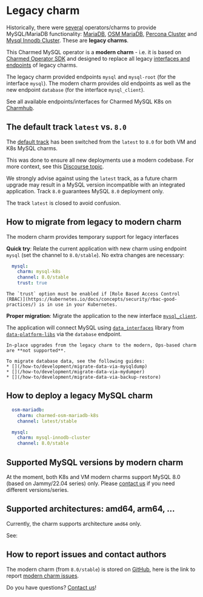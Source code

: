# Legacy charm

Historically, there were [several](https://documentation.ubuntu.com/juju/3.6/reference/charm/#by-generation) operators/charms to provide MySQL/MariaDB functionality: [MariaDB](https://charmhub.io/mariadb), [OSM MariaDB](https://charmhub.io/charmed-osm-mariadb-k8s), [Percona Cluster](https://charmhub.io/percona-cluster) and [Mysql Innodb Cluster](https://charmhub.io/mysql-innodb-cluster). These are **legacy charms**.

This Charmed MySQL operator is a **modern charm** - i.e. it is based on [Charmed Operator SDK](https://juju.is/docs/sdk) and designed to replace all legacy [interfaces and endpoints](/explanation/interfaces-and-endpoints) of legacy charms.

The legacy charm provided endpoints `mysql` and `mysql-root` (for the interface `mysql`). The modern charm provides old endpoints as well as the new endpoint `database` (for the interface `mysql_client`). 

See all available endpoints/interfaces for Charmed MySQL K8s on [Charmhub](https://charmhub.io/mysql-k8s/integrations).

## The default track `latest` vs. `8.0`

The [default track](https://docs.openstack.org/charm-guide/yoga/project/charm-delivery.html) has been switched from the `latest` to `8.0` for both VM and K8s MySQL charms. 

This was done to ensure all new deployments use a modern codebase. For more context, see this [Discourse topic](https://discourse.charmhub.io/t/request-switch-default-track-latest-8-0-for-charms-mysql-and-mysql-k8s/9977).

We strongly advise against using the `latest` track, as a future charm upgrade may result in a MySQL version incompatible with an integrated application. Track `8.0` guarantees MySQL `8.0` deployment only. 

The track `latest` is closed to avoid confusion.

## How to migrate from legacy to modern charm

The modern charm provides temporary support for legacy interfaces

**Quick try**: Relate the current application with new charm using endpoint `mysql` (set the channel to `8.0/stable`). No extra changes are necessary:

```yaml
  mysql:
    charm: mysql-k8s
    channel: 8.0/stable
    trust: true
```

```{note}
The `trust` option must be enabled if [Role Based Access Control (RBAC)](https://kubernetes.io/docs/concepts/security/rbac-good-practices/) is in use in your Kubernetes.
```

**Proper migration**: Migrate the application to the new interface [`mysql_client`](https://github.com/canonical/charm-relation-interfaces). 

The application will connect MySQL using [`data_interfaces`](https://charmhub.io/data-platform-libs/libraries/data_interfaces) library from [`data-platform-libs`](https://github.com/canonical/data-platform-libs/) via the `database` endpoint.

```{caution}
In-place upgrades from the legacy charm to the modern, Ops-based charm are **not supported**.

To migrate database data, see the following guides:
* [](/how-to/development/migrate-data-via-mysqldump)
* [](/how-to/development/migrate-data-via-mydumper)
* [](/how-to/development/migrate-data-via-backup-restore)
```

## How to deploy a legacy MySQL charm

```yaml
  osm-mariadb:
    charm: charmed-osm-mariadb-k8s
    channel: latest/stable

  mysql:
    charm: mysql-innodb-cluster
    channel: 8.0/stable
```

## Supported MySQL versions by modern charm

At the moment, both K8s and VM modern charms support MySQL 8.0 (based on Jammy/22.04 series) only.
Please [contact us](/reference/contacts) if you need different versions/series.

## Supported architectures: amd64, arm64, ...

Currently, the charm supports architecture `amd64` only. 

See: [](/reference/system-requirements)

## How to report issues and contact authors

The modern charm (from `8.0/stable`) is stored on [GitHub](https://github.com/canonical/mysql-k8s-operator), here is the link to report [modern charm issues](https://github.com/canonical/mysql-k8s-operator/issues/new/choose).

Do you have questions? [Contact us](/reference/contacts)!

